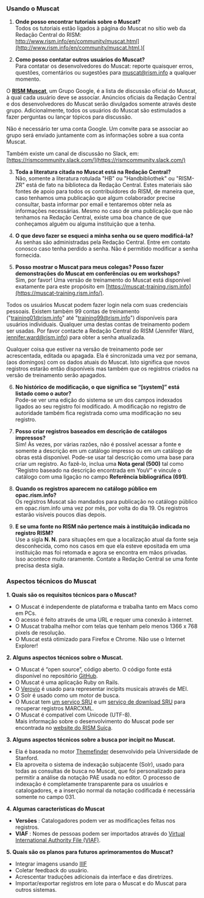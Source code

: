 ### Usando o Muscat

1. **Onde posso encontrar tutoriais sobre o Muscat?**  
Todos os tutoriais estão ligados à página do Muscat no sítio web da Redação Central do RISM: [http://www.rism.info/en/community/muscat.html](http://www.rism.info/en/community/muscat.html.)[  
](http://www.rism.info/en/community/muscat.html.)
  
2. **Como posso contatar outros usuários do Muscat?**  
Para contatar os desenvolvedores do Muscat: reporte quaisquer erros, questões, comentários ou sugestões para muscat@rism.info a qualquer momento.  
   
O **[RISM Muscat](https://groups.google.com/forum/#!forum/rism-muscat)**, um Grupo Google, é a lista de discussão oficial do Muscat, à qual cada usuário deve se associar. Anúncios oficiais da Redação Central e dos desenvolvedores do Muscat serão divulgados somente através deste grupo. Adicionalmente, todos os usuários do Muscat são estimulados a fazer perguntas ou lançar tópicos para discussão.   
  
Não é necessário ter uma conta Google. Um convite para se associar ao grupo será enviado juntamente com as informações sobre a sua conta Muscat.  
  
Também existe um canal de discussão no Slack, em:   
[https://rismcommunity.slack.com/](https://rismcommunity.slack.com/)  
  
3. **Toda a literatura citada no Muscat está na Redação Central?**  
Não, somente a literatura rotulada "HB" ou "Handbibliothek" ou "RISM-ZR" está de fato na biblioteca da Redação Central. Estes materiais são fontes de apoio para todos os contribuidores do RISM, de maneira que, caso tenhamos uma publicação que algum colaborador precise consultar, basta informar por email e tentaremos obter nela as informações necessárias. Mesmo no caso de uma publicação que não tenhamos na Redação Central, existe uma boa chance de que conheçamos alguém ou alguma instituição que a tenha.   
  
4. **O que devo fazer se esqueci a minha senha ou se quero modificá-la?**  
As senhas são administradas pela Redação Central. Entre em contato conosco caso tenha perdido a senha. Não é permitido modificar a senha fornecida.  
  
5. **Posso mostrar o Muscat para meus colegas? Posso fazer demonstrações do Muscat em conferências ou em workshops?**  
Sim, por favor! Uma versão de treinamento do Muscat está disponível exatamente para este propósito em [https://muscat-training.rism.info](https://muscat-training.rism.info/).   
  
Todos os usuários Muscat podem fazer login nela com suas credenciais pessoais. Existem também 99 contas de treinamento ("training01@rism.info" até "training99@rism.info") disponíveis para usuários individuais. Qualquer uma destas contas de treinamento podem ser usadas. Por favor contacte a Redação Central do RISM (Jennifer Ward, jennifer.ward@rism.info) para obter a senha atualizada.  
  
Qualquer coisa que estiver na versão de treinamento pode ser acrescentada, editada ou apagada. Ela é sincronizada uma vez por semana, (aos domingos) com os dados atuais do Muscat. Isto significa que novos registros estarão então disponíveis mas também que os registros criados na versão de treinamento serão apagados.   
  
6. **No histórico de modificação, o que significa se “[system]” está listado como o autor?**  
Pode-se ver uma edição do sistema se um dos campos indexados ligados ao seu registro foi modificado. A modificação no registro de autoridade também fica registrada como uma modificação no seu registro.  
  
7. **Posso criar registros baseados em descrição de catálogos impressos?**  
Sim! Às vezes, por várias razões, não é possível acessar a fonte e somente a descrição em um catálogo impresso ou em um catálogo de obras está disponível. Pode-se usar tal descrição como uma base para criar um registro. Ao fazê-lo, inclua uma **Nota geral (500)** tal como “Registro baseado na descrição encontrada em YouV” e vincule o catálogo com uma ligação no campo **Referência bibliográfica (691)**.
  
8. **Quando os registros aparecem no catálogo público em opac.rism.info?**  
Os registros Muscat são mandados para publicação no catálogo público em  opac.rism.info uma vez por mês, por volta do dia 19. Os registros estarão visíveis poucos dias depois.
  
9. **E se uma fonte no RISM não pertence mais à instituição indicada no registro RISM?**  
Use a sigla **N. N.** para situações em que a localização atual da fonte seja desconhecida, como nos casos em que ela esteve epositada em uma instituição mas foi retomada e agora se encontra em mãos privadas. Isso acontece muito raramente. Contate a Redação Central se uma fonte precisa desta sigla.

### Aspectos técnicos do Muscat
**1. Quais são os requisitos técnicos para o Muscat?**  

- O Muscat é independente de plataforma e trabalha tanto em Macs como em PCs.
- O acesso é feito através de uma URL e requer uma conexão à internet.
- O Muscat trabalha melhor com telas que tenham pelo menos 1366 x 768 pixels de resolução.
- O Muscat está otimizado para Firefox e Chrome. Não use o Internet Explorer!   

**2. Alguns aspectos técnicos sobre o Muscat.**

- O Muscat é “open source”, código aberto. O código fonte está disponível no repositório [GitHub](https://github.com/rism-ch/muscat).
- O Muscat é uma aplicação Ruby on Rails.
- O [Verovio](http://www.verovio.org/pae-examples.xhtml) é usado para representar incipits musicais através de MEI. 
- O Solr é usado como um motor de busca.
- O Muscat tem [um serviço SRU](https://github.com/rism-ch/muscat/wiki/SRU) e um [serviço de download SRU](https://github.com/rism-international/sru-downloader) para recuperar registros MARCXML.
- O Muscat é compatível com Unicode (UTF-8).  
Mais informação sobre o desenvolvimento do Muscat pode ser encontrada no [website do RISM Suíça](http://rism-ch.org/infrastructure/muscat.html?locale=en).   

**3. Alguns aspectos técnicos sobre a busca por incipit no Muscat.**

- Ela é baseada no motor [Themefinder](http://www.themefinder.org/) desenvolvido pela Universidade de Stanford. 
- Ela aproveita o sistema de indexação subjacente (Solr), usado para todas as consultas de busca no Muscat, que foi personalizado para permitir a análise da notação PAE usada no editor. O processo de indexação é completamente transparente para os usuários e catalogadores, e a inserção normal da notação codificada é necessária somente no campo 031.  

**4. Algumas características do Muscat**

- **Versões** : Catalogadores podem ver as modificações feitas nos registros.
- **VIAF** : Nomes de pessoas podem ser importados através do [Virtual International Authority File (VIAF)](https://viaf.org/). 

**5. Quais são os planos para futuros aprimoramentos do Muscat?**

- Integrar imagens usando [IIIF](http://iiif.io/)   
- Coletar feedback do usuário.
- Acrescentar traduções adicionais da interface e das diretrizes.
- Importar/exportar registros em lote para o Muscat e do Muscat para outros sistemas.